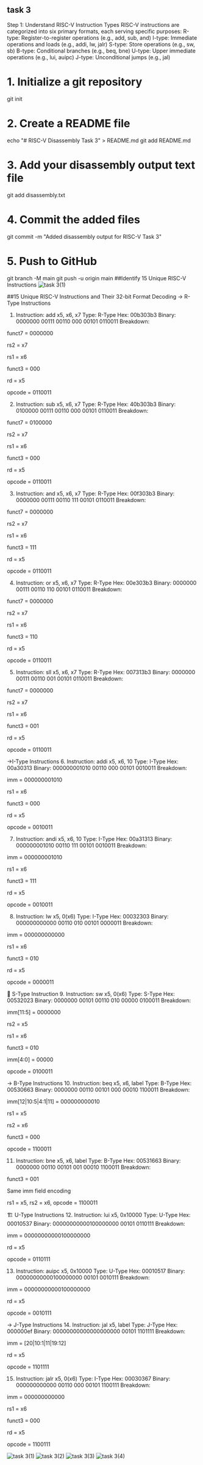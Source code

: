 ## task 3 

Step 1: Understand RISC-V Instruction Types
RISC-V instructions are categorized into six primary formats, each serving specific purposes:
R-type: Register-to-register operations (e.g., add, sub, and)
I-type: Immediate operations and loads (e.g., addi, lw, jalr)
S-type: Store operations (e.g., sw, sb)
B-type: Conditional branches (e.g., beq, bne)
U-type: Upper immediate operations (e.g., lui, auipc)
J-type: Unconditional jumps (e.g., jal)

# 1. Initialize a git repository 
git init

# 2. Create a README file 
echo "# RISC-V Disassembly Task 3" > README.md
git add README.md

# 3. Add your disassembly output text file
git add disassembly.txt

# 4. Commit the added files
git commit -m "Added disassembly output for RISC-V Task 3"

# 5. Push to GitHub
git branch -M main
git push -u origin main
##Identify 15 Unique RISC-V Instructions
![task 3(1)](https://github.com/user-attachments/assets/a35172f3-4261-4797-a9cf-cb018e0921cf)

##15 Unique RISC-V Instructions and Their 32-bit Format Decoding
-> R-Type Instructions
1. Instruction: add x5, x6, x7
Type: R-Type
Hex: 00b303b3
Binary: 0000000 00111 00110 000 00101 0110011
Breakdown:

funct7 = 0000000

rs2 = x7

rs1 = x6

funct3 = 000

rd = x5

opcode = 0110011

2. Instruction: sub x5, x6, x7
Type: R-Type
Hex: 40b303b3
Binary: 0100000 00111 00110 000 00101 0110011
Breakdown:

funct7 = 0100000

rs2 = x7

rs1 = x6

funct3 = 000

rd = x5

opcode = 0110011

3. Instruction: and x5, x6, x7
Type: R-Type
Hex: 00f303b3
Binary: 0000000 00111 00110 111 00101 0110011
Breakdown:

funct7 = 0000000

rs2 = x7

rs1 = x6

funct3 = 111

rd = x5

opcode = 0110011

4. Instruction: or x5, x6, x7
Type: R-Type
Hex: 00e303b3
Binary: 0000000 00111 00110 110 00101 0110011
Breakdown:

funct7 = 0000000

rs2 = x7

rs1 = x6

funct3 = 110

rd = x5

opcode = 0110011

5. Instruction: sll x5, x6, x7
Type: R-Type
Hex: 007313b3
Binary: 0000000 00111 00110 001 00101 0110011
Breakdown:

funct7 = 0000000

rs2 = x7

rs1 = x6

funct3 = 001

rd = x5

opcode = 0110011

->I-Type Instructions
6. Instruction: addi x5, x6, 10
Type: I-Type
Hex: 00a30313
Binary: 000000001010 00110 000 00101 0010011
Breakdown:

imm = 000000001010

rs1 = x6

funct3 = 000

rd = x5

opcode = 0010011

7. Instruction: andi x5, x6, 10
Type: I-Type
Hex: 00a31313
Binary: 000000001010 00110 111 00101 0010011
Breakdown:

imm = 000000001010

rs1 = x6

funct3 = 111

rd = x5

opcode = 0010011

8. Instruction: lw x5, 0(x6)
Type: I-Type
Hex: 00032303
Binary: 000000000000 00110 010 00101 0000011
Breakdown:

imm = 000000000000

rs1 = x6

funct3 = 010

rd = x5

opcode = 0000011

🧾 S-Type Instruction
9. Instruction: sw x5, 0(x6)
Type: S-Type
Hex: 00532023
Binary: 0000000 00101 00110 010 00000 0100011
Breakdown:

imm[11:5] = 0000000

rs2 = x5

rs1 = x6

funct3 = 010

imm[4:0] = 00000

opcode = 0100011

-> B-Type Instructions
10. Instruction: beq x5, x6, label
Type: B-Type
Hex: 00530663
Binary: 0000000 00110 00101 000 00010 1100011
Breakdown:

imm[12|10:5|4:1|11] = 000000000010

rs1 = x5

rs2 = x6

funct3 = 000

opcode = 1100011

11. Instruction: bne x5, x6, label
Type: B-Type
Hex: 00531663
Binary: 0000000 00110 00101 001 00010 1100011
Breakdown:

funct3 = 001

Same imm field encoding

rs1 = x5, rs2 = x6, opcode = 1100011

🏗️ U-Type Instructions
12. Instruction: lui x5, 0x10000
Type: U-Type
Hex: 00010537
Binary: 00000000000100000000 00101 0110111
Breakdown:

imm = 00000000000100000000

rd = x5

opcode = 0110111

13. Instruction: auipc x5, 0x10000
Type: U-Type
Hex: 00010517
Binary: 00000000000100000000 00101 0010111
Breakdown:

imm = 00000000000100000000

rd = x5

opcode = 0010111

-> J-Type Instructions
14. Instruction: jal x5, label
Type: J-Type
Hex: 000000ef
Binary: 00000000000000000000 00101 1101111
Breakdown:

imm = [20|10:1|11|19:12]

rd = x5

opcode = 1101111

15. Instruction: jalr x5, 0(x6)
Type: I-Type
Hex: 00030367
Binary: 000000000000 00110 000 00101 1100111
Breakdown:

imm = 000000000000

rs1 = x6

funct3 = 000

rd = x5

opcode = 1100111

![task 3(1)](https://github.com/user-attachments/assets/43b14883-4ad8-43c9-b673-2d84bcf1dc04)
![task 3(2)](https://github.com/user-attachments/assets/6392415d-fd51-471e-82ee-661fb2841f06)
![task 3(3)](https://github.com/user-attachments/assets/9da94a39-2c51-479d-8d12-892a0a02a4a3)
![task 3(4)](https://github.com/user-attachments/assets/8e397410-fd57-4ec8-a566-378495519858)

